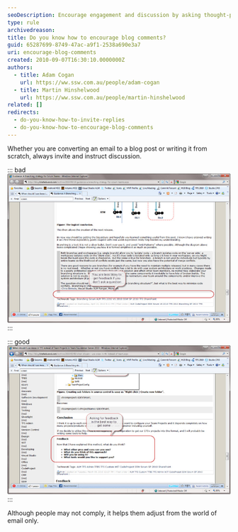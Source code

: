```yaml
---
seoDescription: Encourage engagement and discussion by asking thought-provoking questions at the end of your blog post.
type: rule
archivedreason:
title: Do you know how to encourage blog comments?
guid: 65287699-8749-47ac-a9f1-2538a690e3a7
uri: encourage-blog-comments
created: 2010-09-07T16:30:10.0000000Z
authors:
  - title: Adam Cogan
    url: https://ww.ssw.com.au/people/adam-cogan
  - title: Martin Hinshelwood
    url: https://ww.ssw.com.au/people/martin-hinshelwood
related: []
redirects:
  - do-you-know-how-to-invite-replies
  - do-you-know-how-to-encourage-blog-comments
---
```


Whether you are converting an email to a blog post or writing it from scratch, always invite and instruct discussion.

<!--endintro-->

::: bad  
![Figure: Bad example, there are no instructions here](RulesBloggingFeedbackBad.jpg)  
:::

::: good  
![Figure: Good example – Asking some questions at the end will solicit more feedback](RulesBloggingFeedbackGood.jpg)  
:::

Although people may not comply, it helps them adjust from the world of email only.
